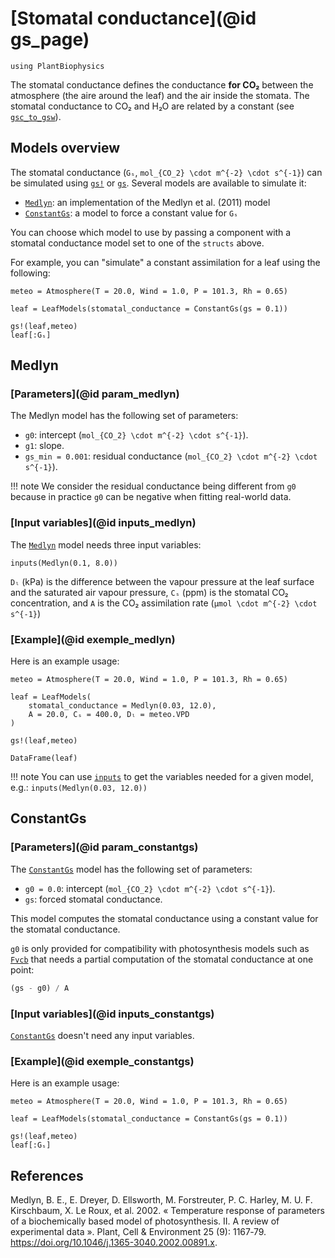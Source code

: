 # [Stomatal conductance](@id gs_page)

```@setup usepkg
using PlantBiophysics
```

The stomatal conductance defines the conductance **for CO₂** between the atmosphere (the aire around the leaf) and the air inside the stomata. The stomatal conductance to CO₂ and H₂O are related by a constant (see [`gsc_to_gsw`](@ref)).

## Models overview

The stomatal conductance (`Gₛ`, ``mol_{CO_2} \cdot m^{-2} \cdot s^{-1}``) can be simulated using [`gs!`](@ref) or [`gs`](@ref). Several models are available to simulate it:

- [`Medlyn`](@ref): an implementation of the Medlyn et al. (2011) model
- [`ConstantGs`](@ref): a model to force a constant value for `Gₛ`

You can choose which model to use by passing a component with a stomatal conductance model set to one of the `structs` above.

For example, you can "simulate" a constant assimilation for a leaf using the following:

```@example usepkg
meteo = Atmosphere(T = 20.0, Wind = 1.0, P = 101.3, Rh = 0.65)

leaf = LeafModels(stomatal_conductance = ConstantGs(gs = 0.1))

gs!(leaf,meteo)
leaf[:Gₛ]
```

## Medlyn

### [Parameters](@id param_medlyn)

The Medlyn model has the following set of parameters:

- `g0`: intercept (``mol_{CO_2} \cdot m^{-2} \cdot s^{-1}``).
- `g1`: slope.
- `gs_min = 0.001`: residual conductance (``mol_{CO_2} \cdot m^{-2} \cdot s^{-1}``).

!!! note
    We consider the residual conductance being different from `g0` because in practice `g0` can be negative when fitting real-world data.

### [Input variables](@id inputs_medlyn)

The [`Medlyn`](@ref) model needs three input variables:

```@example usepkg
inputs(Medlyn(0.1, 8.0))
```

`Dₗ` (kPa) is the difference between the vapour pressure at the leaf surface and the saturated air vapour pressure, `Cₛ` (ppm) is the stomatal CO₂ concentration, and `A` is the CO₂ assimilation rate (``μmol \cdot m^{-2} \cdot s^{-1}``)

### [Example](@id exemple_medlyn)

Here is an example usage:

```@example usepkg
meteo = Atmosphere(T = 20.0, Wind = 1.0, P = 101.3, Rh = 0.65)

leaf = LeafModels(
    stomatal_conductance = Medlyn(0.03, 12.0),
    A = 20.0, Cₛ = 400.0, Dₗ = meteo.VPD
)

gs!(leaf,meteo)

DataFrame(leaf)
```

!!! note
    You can use [`inputs`](@ref) to get the variables needed for a given model, e.g.: `inputs(Medlyn(0.03, 12.0))`

## ConstantGs

### [Parameters](@id param_constantgs)

The [`ConstantGs`](@ref) model has the following set of parameters:

- `g0 = 0.0`: intercept (``mol_{CO_2} \cdot m^{-2} \cdot s^{-1}``).
- `gs`: forced stomatal conductance.

This model computes the stomatal conductance using a constant value for the stomatal conductance.

`g0` is only provided for compatibility with photosynthesis models such as [`Fvcb`](@ref) that needs a partial computation of the stomatal conductance at one point:

```julia
(gs - g0) / A
```

### [Input variables](@id inputs_constantgs)

[`ConstantGs`](@ref) doesn't need any input variables.

### [Example](@id exemple_constantgs)

Here is an example usage:

```@example usepkg
meteo = Atmosphere(T = 20.0, Wind = 1.0, P = 101.3, Rh = 0.65)

leaf = LeafModels(stomatal_conductance = ConstantGs(gs = 0.1))

gs!(leaf,meteo)
leaf[:Gₛ]
```

## References

Medlyn, B. E., E. Dreyer, D. Ellsworth, M. Forstreuter, P. C. Harley, M. U. F. Kirschbaum,
X. Le Roux, et al. 2002. « Temperature response of parameters of a biochemically based model
of photosynthesis. II. A review of experimental data ». Plant, Cell & Environment 25 (9): 1167‑79.
<https://doi.org/10.1046/j.1365-3040.2002.00891.x>.
